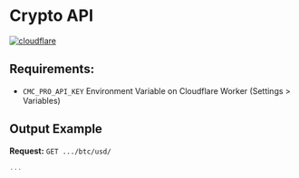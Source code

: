 # Crypto API

[![cloudflare](https://github.com/CosmicMarketing/Service_Crypto/actions/workflows/cloudflare.yml/badge.svg)](https://github.com/CosmicMarketing/Service_Crypto/actions/workflows/cloudflare.yml)


## Requirements:
- `CMC_PRO_API_KEY` Environment Variable on Cloudflare Worker (Settings > Variables)


## Output Example
**Request:** `GET .../btc/usd/`
```js
...
```
